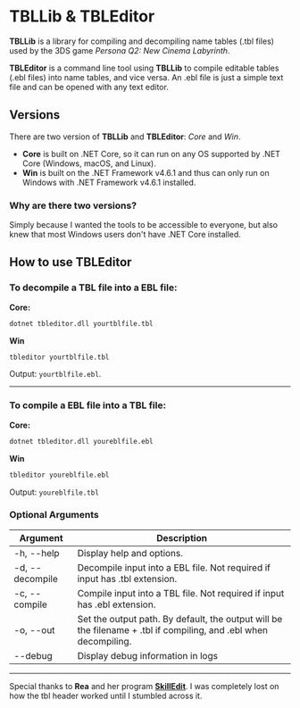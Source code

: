 # TBLLib & TBLEditor

**TBLLib** is a library for compiling and decompiling name tables (.tbl files) used by the 3DS game *Persona Q2: New Cinema Labyrinth*.

**TBLEditor** is a command line tool using **TBLLib** to compile editable tables (.ebl files) into name tables, and vice versa. An .ebl file is just a simple text file and can be opened with any text editor.

## Versions

There are two version of **TBLLib** and **TBLEditor**: *Core* and *Win*.

* **Core** is built on .NET Core, so it can run on any OS supported by .NET Core (Windows, macOS, and Linux).
* **Win** is built on the .NET Framework v4.6.1 and thus can only run on Windows with .NET Framework v4.6.1 installed.

### Why are there two versions?

Simply because I wanted the tools to be accessible to everyone, but also knew that most Windows users don't have .NET Core installed.

## How to use TBLEditor

### To decompile a TBL file into a EBL file:

**Core:**
```bash
dotnet tbleditor.dll yourtblfile.tbl
```
**Win**
```bat
tbleditor yourtblfile.tbl
```

Output: `yourtblfile.ebl`.

---

### To compile a EBL file into a TBL file:

**Core:**
```bash
dotnet tbleditor.dll youreblfile.ebl
```
**Win**
```bat
tbleditor youreblfile.ebl
```

Output: `youreblfile.tbl`

### Optional Arguments

| Argument | Description |
| --------------- | ----------- |
| -h, --help | Display help and options. |
| -d, --decompile | Decompile input into a EBL file. Not required if input has .tbl extension. |
| -c, --compile | Compile input into a TBL file. Not required if input has .ebl extension. |
| -o, --out | Set the output path. By default, the output will be the filename + .tbl if compiling, and .ebl when decompiling. |
| --debug | Display debug information in logs |


---

Special thanks to **Rea** and her program **[SkillEdit](https://github.com/RagnarHomsar/SkillEdit)**. I was completely lost on how the tbl header worked until I stumbled across it.